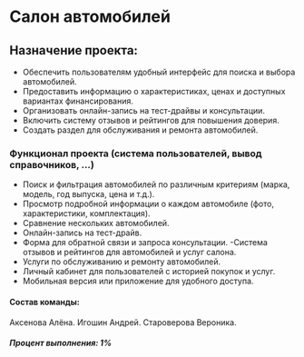 # Салон автомобилей
## Назначение проекта:
- Обеспечить пользователям удобный интерфейс для поиска и выбора автомобилей.
- Предоставить информацию о характеристиках, ценах и доступных вариантах финансирования.
- Организовать онлайн-запись на тест-драйвы и консультации.
- Включить систему отзывов и рейтингов для повышения доверия.
- Создать раздел для обслуживания и ремонта автомобилей.
### Функционал проекта (система пользователей, вывод справочников, ...)
- Поиск и фильтрация автомобилей по различным критериям (марка, модель, год выпуска, цена и т.д.).
- Просмотр подробной информации о каждом автомобиле (фото, характеристики, комплектация).
- Сравнение нескольких автомобилей.
- Онлайн-запись на тест-драйв.
- Форма для обратной связи и запроса консультации.
-Система отзывов и рейтингов для автомобилей и услуг салона.
- Услуги по обслуживанию и ремонту автомобилей.
- Личный кабинет для пользователей с историей покупок и услуг.
- Мобильная версия или приложение для удобного доступа.
#### Состав команды:
 Аксенова Алёна.
 Игошин Андрей.
 Староверова Вероника.
##### Процент выполнения: 1%
